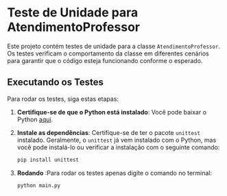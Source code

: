 # Teste de Unidade para AtendimentoProfessor

Este projeto contém testes de unidade para a classe `AtendimentoProfessor`. Os testes verificam o comportamento da classe em diferentes cenários para garantir que o código esteja funcionando conforme o esperado.

## Executando os Testes

Para rodar os testes, siga estas etapas:

1. **Certifique-se de que o Python está instalado**: Você pode baixar o Python [aqui](https://www.python.org/downloads/).

2. **Instale as dependências**: Certifique-se de ter o pacote `unittest` instalado. Geralmente, o `unittest` já vem instalado com o Python, mas você pode instalá-lo ou verificar a instalação com o seguinte comando:

   ```bash
   pip install unittest

3. **Rodando** :Para rodar os testes apenas digite o comando no terminal:
   ```bash
   python main.py